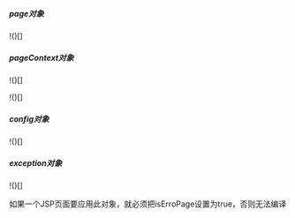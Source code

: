 <h5>page对象</h5>

!()[]

<h5>pageContext对象</h5>

!()[]

!()[]

<h5>config对象</h5>

!()[]

<h5>exception对象</h5>

!()[]

如果一个JSP页面要应用此对象，就必须把isErroPage设置为true，否则无法编译
